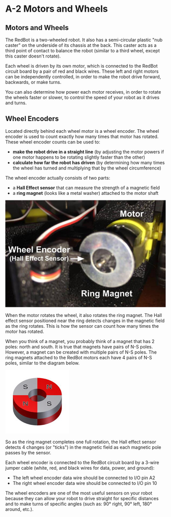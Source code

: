 # A-2 Motors and Wheels

## Motors and Wheels

The RedBot is a two-wheeled robot.  It also has a semi-circular plastic "nub caster" on the underside of its chassis at the back. This caster acts as a third point of contact to balance the robot \(similar to a third wheel, except this caster doesn't rotate\).

Each wheel is driven by its own motor, which is connected to the RedBot circuit board by a pair of red and black wires. These left and right motors can be independently controlled, in order to make the robot drive forward, backwards, or make turns.

You can also determine how power each motor receives, in order to rotate the wheels faster or slower, to control the speed of your robot as it drives and turns.

## Wheel Encoders

Located directly behind each wheel motor is a wheel encoder. The wheel encoder is used to count exactly how many times that motor has rotated. These wheel encoder counts can be used to:

* **make the robot drive in a straight line** \(by adjusting the motor powers if one motor happens to be rotating slightly faster than the other\)
* **calculate how far the robot has driven** \(by determining how many times the wheel has turned and multiplying that by the wheel circumference\)

The wheel encoder actually consists of two parts:

* a **Hall Effect sensor** that can measure the strength of a magnetic field
* a **ring magnet** \(looks like a metal washer\) attached to the motor shaft

![](../../.gitbook/assets/wheel-encoder.jpg)

When the motor rotates the wheel, it also rotates the ring magnet. The Hall effect sensor positioned near the ring detects changes in the magnetic field as the ring rotates. This is how the sensor can count how many times the motor has rotated.

When you think of a magnet, you probably think of a magnet that has 2 poles: north and south. It is true that magnets have pairs of N-S poles. However, a magnet can be created with multiple pairs of N-S poles. The ring magnets attached to the RedBot motors each have 4 pairs of N-S poles, similar to the diagram below.

![](../../.gitbook/assets/ring-magnet.jpg)

So as the ring magnet completes one full rotation, the Hall effect sensor detects 4 changes \(or "ticks"\) in the magnetic field as each magnetic pole passes by the sensor.

Each wheel encoder is connected to the RedBot circuit board by a 3-wire jumper cable \(white, red, and black wires for data, power, and ground\):

* The left wheel encoder data wire should be connected to I/O pin A2
* The right wheel encoder data wire should be connected to I/O pin 10

The wheel encoders are one of the most useful sensors on your robot because they can allow your robot to drive straight for specific distances and to make turns of specific angles \(such as:  90° right, 90° left, 180° around, etc.\).

